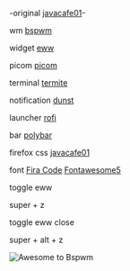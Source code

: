 
-original [javacafe01](https://www.reddit.com/r/unixporn/comments/k56rxh/awesome_pog/)-


wm [bspwm](https://github.com/baskerville/bspwm)

widget [eww](https://github.com/elkowar/eww)

picom [picom](https://github.com/ibhagwan/picom)

terminal [termite](https://github.com/thestinger/termite)

notification [dunst](https://github.com/dunst-project/dunst)

launcher [rofi](https://github.com/davatorium/rofi)

bar [polybar](https://github.com/polybar/polybar)

firefox css [javacafe01](https://github.com/JavaCafe01/firefox-css)

font [Fira Code](https://github.com/tonsky/FiraCode) [Fontawesome5](https://github.com/FortAwesome/Font-Awesome)



toggle eww

super + z

toggle eww close

super + alt +  z


![Awesome to Bspwm](https://user-images.githubusercontent.com/81292558/117557027-f1f10c00-b0a9-11eb-8c9d-b56b83569e50.png)


